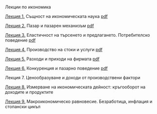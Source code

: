 Лекции по икономика

[Лекция 1.](l1.md) Същност на икономическата наука [pdf](l1.pdf)

[Лекция 2.](l2.md) Пазар и пазарен механизъм [pdf](l2.pdf)

[Лекция 3.](l3.md) Еластичност на търсенето и предлагането. Потребителско поведение [pdf](l3.pdf)

[Лекция 4.](l4.md) Производство на стоки и услуги [pdf](l4.pdf)

[Лекция 5.](l5.md) Разходи и приходи на фирмата [pdf](l5.pdf)

[Лекция 6.](l6.md) Конкуренция и пазарно поведение [pdf](l6.pdf)

Лекция 7. Ценообразуване и доходи от производствени фактори

[Лекция 8.](l8.md) Измерване на икономическата дейност: кръгооборот на доходите и продуктите

[Лекция 9.](l9.md) Макроикономическо равновесие. Безработица, инфлация и стопански цикъл
